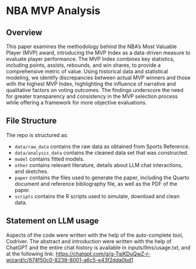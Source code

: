 # NBA MVP Analysis

## Overview

This paper examines the methodology behind the NBA’s Most Valuable Player (MVP) award, introducing the MVP Index as a data-driven measure to evaluate player performance. The MVP Index combines key statistics, including points, assists, rebounds, and win shares, to provide a comprehensive metric of value. Using historical data and statistical modeling, we identify discrepancies between actual MVP winners and those with the highest MVP Index, highlighting the influence of narrative and qualitative factors on voting outcomes. The findings underscore the need for greater transparency and consistency in the MVP selection process while offering a framework for more objective evaluations.


## File Structure

The repo is structured as:

-   `data/raw_data` contains the raw data as obtained from Sports Reference.
-   `data/analysis_data` contains the cleaned data set that was constructed.
-   `model` contains fitted models. 
-   `other` contains relevant literature, details about LLM chat interactions, and sketches.
-   `paper` contains the files used to generate the paper, including the Quarto document and reference bibliography file, as well as the PDF of the paper. 
-   `scripts` contains the R scripts used to simulate, download and clean data.


## Statement on LLM usage

Aspects of the code were written with the help of the auto-complete tool, Codriver. The abstract and introduction were written with the help of ChatGPT and the entire chat history is available in inputs/llms/usage.txt, and at the following link: https://chatgpt.com/g/g-TgjKDuQwZ-r-wizard/c/674f50c0-8238-8001-a6c5-e43f2dda0bd1


